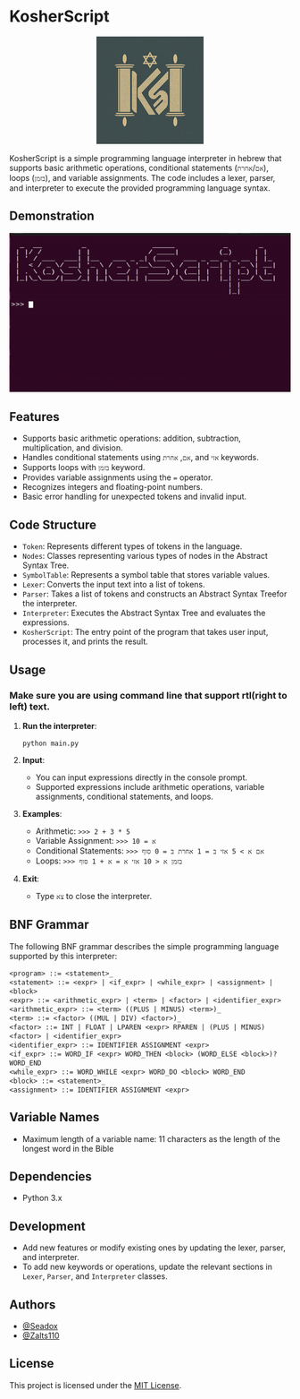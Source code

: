 # KosherScript

<p align="center">
  <img src="./icon.png">
</p>

KosherScript is a simple programming language interpreter in hebrew that supports basic arithmetic operations, conditional statements (`אם`/`אחרת`), loops (`בזמן`), and variable assignments. The code includes a lexer, parser, and interpreter to execute the provided programming language syntax.

## Demonstration

![KosherScript Demo](./demo.gif)

## Features

- Supports basic arithmetic operations: addition, subtraction, multiplication, and division.
- Handles conditional statements using `אם`, `אחרת`, and `אזי` keywords.
- Supports loops with `בזמן` keyword.
- Provides variable assignments using the `=` operator.
- Recognizes integers and floating-point numbers.
- Basic error handling for unexpected tokens and invalid input.

## Code Structure

- `Token`: Represents different types of tokens in the language.
- `Nodes`: Classes representing various types of nodes in the Abstract Syntax Tree.
- `SymbolTable`: Represents a symbol table that stores variable values.
- `Lexer`: Converts the input text into a list of tokens.
- `Parser`: Takes a list of tokens and constructs an Abstract Syntax Treefor the interpreter.
- `Interpreter`: Executes the Abstract Syntax Tree and evaluates the expressions.
- `KosherScript`: The entry point of the program that takes user input, processes it, and prints the result.

## Usage

### **Make sure you are using command line that support rtl(right to left) text.**

1. **Run the interpreter**:

   ```shell
   python main.py
   ```

2. **Input**:

   - You can input expressions directly in the console prompt.
   - Supported expressions include arithmetic operations, variable assignments, conditional statements, and loops.

3. **Examples**:

   - Arithmetic: `>>> 2 + 3 * 5`
   - Variable Assignment: `>>> א = 10`
   - Conditional Statements: `>>> אם א > 5 אזי ב = 1 אחרת ב = 0 סוף`
   - Loops: `>>> בזמן א < 10 אזי א = א + 1 סוף`

4. **Exit**:
   - Type `צא` to close the interpreter.

## BNF Grammar

The following BNF grammar describes the simple programming language supported by this interpreter:

```
<program> ::= <statement>_
<statement> ::= <expr> | <if_expr> | <while_expr> | <assignment> | <block>
<expr> ::= <arithmetic_expr> | <term> | <factor> | <identifier_expr>
<arithmetic_expr> ::= <term> ((PLUS | MINUS) <term>)_
<term> ::= <factor> ((MUL | DIV) <factor>)_
<factor> ::= INT | FLOAT | LPAREN <expr> RPAREN | (PLUS | MINUS) <factor> | <identifier_expr>
<identifier_expr> ::= IDENTIFIER ASSIGNMENT <expr>
<if_expr> ::= WORD_IF <expr> WORD_THEN <block> (WORD_ELSE <block>)? WORD_END
<while_expr> ::= WORD_WHILE <expr> WORD_DO <block> WORD_END
<block> ::= <statement>_
<assignment> ::= IDENTIFIER ASSIGNMENT <expr>
```

## Variable Names

- Maximum length of a variable name: 11 characters as the length of the longest word in the Bible

## Dependencies

- Python 3.x

## Development

- Add new features or modify existing ones by updating the lexer, parser, and interpreter.
- To add new keywords or operations, update the relevant sections in `Lexer`, `Parser`, and `Interpreter` classes.

## Authors

- [@Seadox](https://www.github.com/seadox)
- [@Zalts110](https://github.com/Zalts110)

## License

This project is licensed under the [MIT License](LICENSE).
